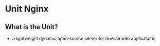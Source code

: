 <link rel="stylesheet" type="text/css" media="all" href="https://shlomo90.github.io/homepage.css" />

# Unit Nginx

## What is the Unit?

* a lightweight dynamic open-source server for diverse web applications
